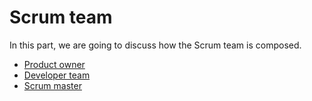 # Scrum team

In this part, we are going to discuss how the Scrum team is composed.

- [Product owner](../scrum/product-owner.md)
- [Developer team](../scrum/development-team.md)
- [Scrum master](../scrum/scrum-master.md)
